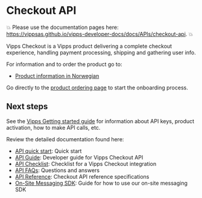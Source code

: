 <!-- START_METADATA
---
title: "Introduction"
sidebar_position: 1
hide_table_of_contents: true
pagination_next: null
pagination_prev: null
---
END_METADATA -->

# Checkout API

<!-- START_COMMENT -->

💥 Please use the documentation pages here: <https://vippsas.github.io/vipps-developer-docs/docs/APIs/checkout-api>. 💥

<!-- END_COMMENT -->

Vipps Checkout is a Vipps product delivering a complete checkout experience, handling payment processing, shipping and gathering user info.

For information and to order the product go to:

* [Product information in Norwegian](https://www.vipps.no/produkter-og-tjenester/bedrift/ta-betalt-paa-nett/checkout/)

Go directly to the
[product ordering page](https://portal.vipps.no/register/vippscheckout) to start the onboarding process.


## Next steps

See the
[Vipps Getting started guide](https://vippsas.github.io/vipps-developer-docs/docs/vipps-developers/vipps-getting-started)
for information about API keys, product activation, how to make API calls, etc.

Review the detailed documentation found here:

* [API quick start](vipps-checkout-api-quick-start.md): Quick start
* [API Guide](vipps-checkout-api.md): Developer guide for Vipps Checkout API
* [API Checklist](vipps-checkout-api-checklist.md): Checklist for a Vipps Checkout integration
* [API FAQs](vipps-checkout-api-faq.md): Questions and answers
* [API Reference](https://vippsas.github.io/vipps-developer-docs/api/checkout): Checkout API reference specifications
* [On-Site Messaging SDK](vipps-checkout-on-site-messaging.md): Guide for how to use our on-site messaging SDK

